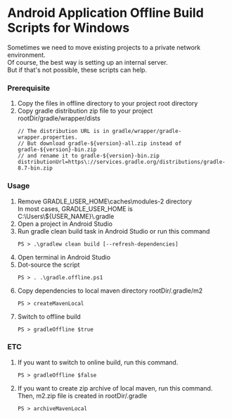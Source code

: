 # Android Application Offline Build Scripts for Windows

Sometimes we need to move existing projects to a private network environment.\
Of course, the best way is setting up an internal server.\
But if that's not possible, these scripts can help.

### Prerequisite

1. Copy the files in offline directory to your project root directory
2. Copy gradle distribution zip file to your project rootDir/gradle/wrapper/dists
    ```text
    // The distribution URL is in gradle/wrapper/gradle-wrapper.properties.
    // But download gradle-${version}-all.zip instead of gradle-${version}-bin.zip
    // and rename it to gradle-${version}-bin.zip
    distributionUrl=https\://services.gradle.org/distributions/gradle-8.7-bin.zip
    ```

### Usage

1. Remove GRADLE_USER_HOME\caches\modules-2 directory\
   In most cases, GRADLE_USER_HOME is C:\Users\\${USER_NAME}\\.gradle
2. Open a project in Android Studio
3. Run gradle clean build task in Android Studio or run this command
   ```text
   PS > .\gradlew clean build [--refresh-dependencies]
   ```
4. Open terminal in Android Studio
5. Dot-source the script
   ```text
   PS > . .\gradle.offline.ps1
   ```
6. Copy dependencies to local maven directory rootDir/.gradle/m2
   ```text
   PS > createMavenLocal
   ```
7. Switch to offline build
   ```text
   PS > gradleOffline $true
   ```

### ETC

1. If you want to switch to online build, run this command.
   ```text
   PS > gradleOffline $false
   ```
2. If you want to create zip archive of local maven, run this command.
   Then, m2.zip file is created in rootDir/.gradle
   ```text
   PS > archiveMavenLocal
   ```
